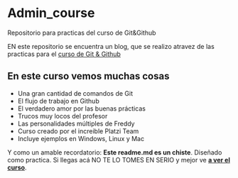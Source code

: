 # Admin_course
Repositorio para practicas del curso de Git&amp;Github

EN este repositorio se encuentra un blog, que se realizo atravez de las practicas para el [curso de Git & Github](https://platzi.com/cursos.git-github/)

## En este curso vemos muchas cosas
* Una gran cantidad de comandos de Git
* El flujo de trabajo en Github
* El verdadero amor por las buenas prácticas
* Trucos muy locos del profesor
* Las personalidades múltiples de Freddy
* Curso creado por el increible Platzi Team
* Incluye ejemplos en Windows, Linux y Mac 

Y como un amable recordatorio: **Este readme.md es un chiste**. Diseñado como practica. Si llegas acá NO TE LO TOMES EN SERIO y mejor ve [**a ver el curso**](https://platzi.com/cursos/git-github/ "a ver el curso").
